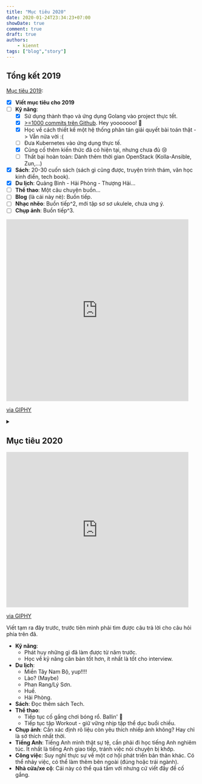 ```yaml
---
title: "Mục tiêu 2020"
date: 2020-01-24T23:34:23+07:00
showDate: true
comment: true
draft: true
authors:
    - kiennt
tags: ["blog","story"]
---
```


## Tổng kết 2019

[Mục tiêu 2019](../target-2019):

* [x] **Viết mục tiêu cho 2019**
* [ ] **Kỹ năng**:
  * [x] Sử dụng thành thạo và ứng dụng Golang vào project thực tết.
  * [x] [>=1000 commits trên Github](https://github.com/ntk148v). Hey yooooooo! :tada:
  * [x] Học về cách thiết kế một hệ thống phân tán giải quyết bài toán thật -> Vẫn nửa vời :(
  * [ ] Đưa Kubernetes vào ứng dụng thực tế.
  * [x] Củng cố thêm kiến thức đã có hiện tại, nhưng chưa đủ :cry:
  * [ ] Thất bại hoàn toàn: Dành thêm thời gian OpenStack (Kolla-Ansible, Zun,...)
* [x] **Sách**: 20-30 cuốn sách (sách gì cũng được, truyện trinh thám, văn học kinh điển, tech book).
* [x] **Du lịch**: Quảng Bình - Hải Phòng - Thượng Hải...
* [ ] **Thể thao**: Một câu chuyện buồn...
* [ ] **Blog** (là cái này nè): Buồn tiếp.
* [ ] **Nhạc nhẽo**: Buồn tiếp^2, mới tập sơ sơ ukulele, chưa ưng ý.
* [ ] **Chụp ảnh**: Buồn tiếp^3.

<iframe src="https://giphy.com/embed/vNOL8dKxGXfWg" width="480" height="480" frameBorder="0" class="giphy-embed" allowFullScreen></iframe><p><a href="https://giphy.com/gifs/post-copy-paste-vNOL8dKxGXfWg">via GIPHY</a></p>

<details>
<summary></summary>
Qua một năm viết ra những mục tiêu, mình nhận thấy một điều rằng không chỉ mình lười, mình còn chẳng biết thực sự mình sống và làm việc để hướng đến điều gì. Vật chất, hay hiện thực hóa chính là tiền, nhà cửa, xe cộ, mình có thể đạt được không sớm thì muộn. Nhưng sau đó sẽ hướng đến gì tiếp theo?

<iframe src="https://giphy.com/embed/Y7VSyIgPkYSxG" width="480" height="199" frameBorder="0" class="giphy-embed" allowFullScreen></iframe><p><a href="https://giphy.com/gifs/will-smith-stay-strong-jaden-Y7VSyIgPkYSxG">via GIPHY</a></p>

Nhưng nếu bạn còn không biết bản thân `muốn gì` vậy làm thế nào để theo đuổi?
</details>

## Mục tiêu 2020

<iframe src="https://giphy.com/embed/Viw2XAAj1HGFi" width="480" height="410" frameBorder="0" class="giphy-embed" allowFullScreen></iframe><p><a href="https://giphy.com/gifs/well-Viw2XAAj1HGFi">via GIPHY</a></p>

Viết tạm ra đây trước, trước tiên mình phải tìm được câu trả lời cho câu hỏi phía trên đã.

* **Kỹ năng**:
  * Phát huy những gì đã làm được từ năm trước.
  * Học về kỹ năng căn bản tốt hơn, ít nhất là tốt cho interview.
* **Du lịch**:
  * Miền Tây Nam Bộ, yup!!!!
  * Lào? (Maybe)
  * Phan Rang/Lý Sơn.
  * Huế.
  * Hải Phòng.
* **Sách**: Đọc thêm sách Tech.
* **Thể thao**:
  * Tiếp tục cố gắng chơi bóng rổ. Ballin' :basketball:
  * Tiếp tục tập Workout - giữ vững nhịp tập thể dục buổi chiều.
* **Chụp ảnh**: Cần xác định rõ liệu còn yêu thích nhiếp ảnh không? Hay chỉ là sở thích nhất thời.
* **Tiếng Anh**: Tiếng Anh mình thật sự tệ, cần phải đi học tiếng Anh nghiêm túc. Ít nhất là tiếng Anh giao tiếp, tránh việc nói chuyện bị khớp.
* **Công việc**: Suy nghĩ thực sự về một cơ hội phát triển bản thân khác. Có thể nhảy việc, có thể làm thêm bên ngoài (đúng hoặc trái ngành).
* **Nhà cửa/xe cộ**: Cái này có thể quá tầm với nhưng cứ viết đây để cố gắng.

